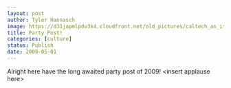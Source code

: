 ```yaml
---
layout: post
author: Tyler Hannasch
image: https://d31japmlpdv3k4.cloudfront.net/old_pictures/caltech_as_it_happens/6a0105349b8251970b0115706475e2970b.jpg
title: Party Post!
categories: [culture]
status: Publish
date: 2009-05-01
---
```


Alright here have the long awaited party post of 2009! &lt;insert applause here&gt;

